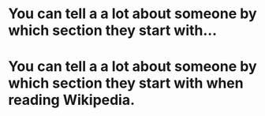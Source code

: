 # You can tell a a lot about someone by which section they start with…

# You can tell a a lot about someone by which section they start with when reading Wikipedia. 
